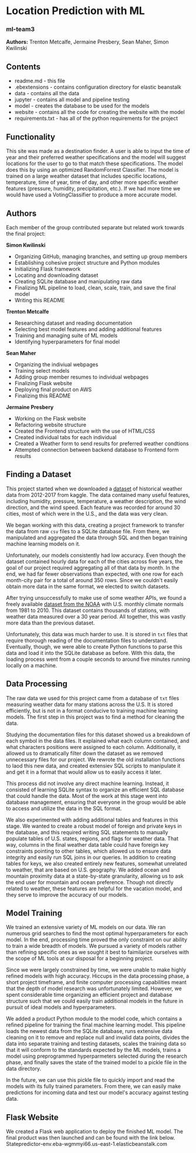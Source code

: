 # Location Prediction with ML
### ml-team3

**Authors:** Trenton Metcalfe, Jermaine Presbery, Sean Maher, Simon Kwilinski

## Contents

- readme.md - this file  
- .ebextensions - contains configuration directory for elastic beanstalk
- data - contains all the data
- jupyter - contains all model and pipeline testing
- model - creates the database to be used for the models
- website - contains all the code for creating the website with the model
- requirements.txt - has all of the python requirements for the project
		 
## Functionality
    
This site was made as a destination finder. A user is able to input the time of year and their preferred weather
specifications and the model will suggest locations for the user to go to that match these specifications. The model
does this by using an optimized RandomForrest Classifier. The model is trained on a large weather dataset that includes
specific locations, temperature, time of year, time of day, and other more specific weather features (pressure, humidity, precipitation, etc.).
If we had more time we would have used a VotingClassifier to produce a more accurate model.

## Authors

Each member of the group contributed separate but related work towards the final project:

**Simon Kwilinski**
- Organizing GitHub, managing branches, and setting up group members
- Establishing cohesive project structure and Python modules
- Initializing Flask framework
- Locating and downloading dataset
- Creating SQLite database and manipulating raw data
- Finalizing ML pipeline to load, clean, scale, train, and save the final model
- Writing this README

**Trenton Metcalfe**
- Researching dataset and reading documentation
- Selecting best model features and adding additional features
- Training and managing suite of ML models
- Identifying hyperparameters for final model

**Sean Maher**
- Organizing the indiviual webpages
- Training select models
- Adding group member resumes to individual webpages
- Finalizing Flask website
- Deploying final product on AWS
- Finalizing this README

**Jermaine Presbery**
- Working on the Flask website
- Refactoring website structure
- Created the Frontend structure with the use of HTML/CSS
- Created individual tabs for each individual
- Created a Weather form to send results for preferred weather condtions
- Attempted connection between backend database to Frontend form results 

## Finding a Dataset

This project started when we downloaded a [dataset](https://www.kaggle.com/datasets/selfishgene/historical-hourly-weather-data?select=humidity.csv) of historical weather data from 2012-2017 from kaggle. The data contained many useful features, including humidity, pressure, temperature, a weather description, the wind direction, and the wind speed. Each feature was recorded for around 30 cities, most of which were in the U.S., and the data was very clean.

We began working with this data, creating a project framework to transfer the data from raw `csv` files to a SQLite database file. From there, we manipulated and aggregated the data through SQL and then began training machine learning models on it.

Unfortunately, our models consistently had low accuracy. Even though the dataset contained hourly data for each of the cities across five years, the goal of our project required aggregating all of that data by month. In the end, we had far fewer observations than expected, with one row for each month-city pair for a total of around 350 rows. Since we couldn't easily obtain more data in the same format, we elected to switch datasets.

After trying unsuccessfully to make use of some weather APIs, we found a freely available [dataset from the NOAA](https://www.ncei.noaa.gov/access/metadata/landing-page/bin/iso?id=gov.noaa.ncdc:C00822) with U.S. monthly climate normals from 1981 to 2010. This dataset contains thousands of stations, with weather data measured over a 30 year period. All together, this was vastly more data than the previous dataset.

Unfortunately, this data was much harder to use. It is stored in `txt` files that require thorough reading of the documentation files to understand. Eventually, though, we were able to create Python functions to parse this data and load it into the SQLite database as before. With this data, the loading process went from a couple seconds to around five minutes running locally on a machine.

## Data Processing

The raw data we used for this project came from a database of `txt` files measuring weather data for many stations across the U.S. It is stored efficiently, but is not in a format conducive to training machine learning models. The first step in this project was to find a method for cleaning the data.

Studying the documentation files for this dataset showed us a breakdown of each symbol in the data files. It explained what each column contained, and what characters positions were assigned to each column. Additionally, it allowed us to dramatically filter down the dataset as we removed unnecessary files for our project. We rewrote the old installation functions to laod this new data, and created extensiev SQL scripts to manipulate it and get it in a format that would allow us to easily access it later.

This process did not involve any direct machine learning. Instead, it consisted of learning SQLite syntax to organize an efficient SQL database that could handle the data. Most of the work at this stage went into database management, ensuring that everyone in the group would be able to access and utilize the data in the SQL format.

We also experimented with adding additional tables and features in this stage. We wanted to create a robust model of foreign and private keys in the database, and this required writing SQL statements to manually populate tables of U.S. states, regions, and flags for weather data. That way, columns in the final weather data table could have foreign key constraints pointing to other tables, which allowed us to ensure data integrity and easily run SQL joins in our queries. In addition to creating tables for keys, we also created entirely new features, somewhat unrelated to weather, that are based on U.S. geography. We added ocean and mountain proximity data at a state-by-state granularity, allowing us to ask the end user for mountain and ocean preference. Though not directly related to weather, these features are helpful for the vacation model, and they serve to improve the accuracy of our models.

## Model Training

We trained an extensive variety of ML models on our data. We ran numerous grid searches to find the most optimal hyperparameters for each model. In the end, processing time proved the only constraint on our ability to train a wide breadth of models. We pursued a variety of models rather than refining specific ones as we sought it best to faimilarize ourselves with the scope of ML tools at our disposal for a beginning project.

Since we were largely constrained by time, we were unable to make highly refined models with high accuracy. Hiccups in the data processing phase, a short project timeframe, and finite computer processing capabilities meant that the depth of model research was unfortunately limited. However, we spent considerable time organizing an efficient project and database structure such that we could easily train additional models in the future in pursuit of ideal models and hyperparameters.

We added a product Python module to the model code, which contains a refined pipeline for training the final machine learning model. This pipeline loads the newest data from the SQLite database, runs extensive data cleaning on it to remove and replace null and invalid data points, divides the data into separate training and testing datasets, scales the training data so that it will conform to the standards expected by the ML models, trains a model using preprogrammed hyperparmeters selected during the research phase, and finally saves the state of the trained model to a pickle file in the data directory.

In the future, we can use this pickle file to quickly import and read the models with its fully trained parameters. From there, we can easily make predictions for incoming data and test our model's accuracy against testing data.

## Flask Website

We created a Flask web application to deploy the finished ML model. The final product was then launched and can be found with the link below.
Statepredictor-env.eba-wgmmyi66.us-east-1.elasticbeanstalk.com 
